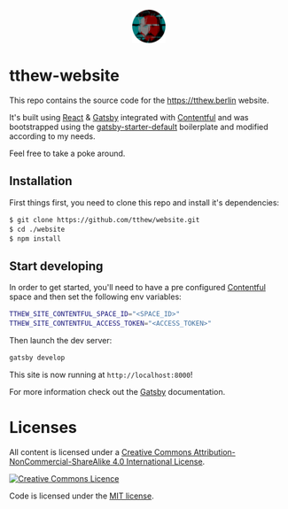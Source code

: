 <p align="center">
  <a href="https://tthew.berlin">
    <img alt="Matt Richards: Web Developer Berlin" src="./src/images/site-logo.png" width="60" />
  </a>
</p>

[React]: https://reactjs.org
[Gatsby]: http://gatsbyjs.org
[Contentful]: https://app.contentful.com/

# tthew-website

This repo contains the source code for the https://tthew.berlin website.

It's built using [React] & [Gatsby] integrated with [Contentful] and was bootstrapped using the [gatsby-starter-default](https://github.com/gatsbyjs/gatsby-starter-default) boilerplate and modified according to my needs.

Feel free to take a poke around.

## Installation

First things first, you need to clone this repo and install it's dependencies:

```sh
$ git clone https://github.com/tthew/website.git
$ cd ./website
$ npm install
```

##  Start developing

In order to get started, you'll need to have a pre configured [Contentful] space and then set the following env variables:

```sh
TTHEW_SITE_CONTENTFUL_SPACE_ID="<SPACE_ID>"
TTHEW_SITE_CONTENTFUL_ACCESS_TOKEN="<ACCESS_TOKEN>"
```

Then launch the dev server:

```sh
gatsby develop
```

This site is now running at `http://localhost:8000`!

For more information check out the [Gatsby] documentation.

# Licenses

All content is licensed under a <a rel="license" href="http://creativecommons.org/licenses/by-nc-sa/4.0/">Creative Commons Attribution-NonCommercial-ShareAlike 4.0 International License</a>.

<a rel="license" href="http://creativecommons.org/licenses/by-nc-sa/4.0/"><img alt="Creative Commons Licence" style="border-width:0" src="https://i.creativecommons.org/l/by-nc-sa/4.0/88x31.png" /></a>

Code is licensed under the [MIT license](./LICENSE).
